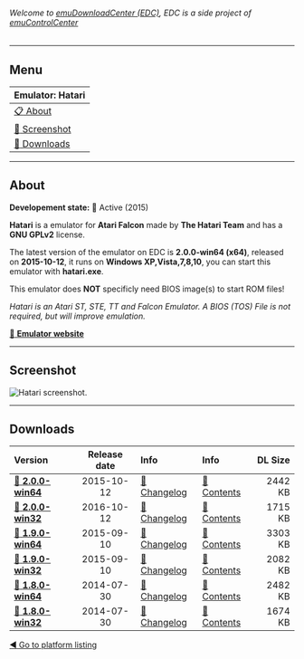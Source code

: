 ###### Welcome to [emuDownloadCenter (EDC)](https://github.com/PhoenixInteractiveNL/emuDownloadCenter/wiki/), EDC is a side project of [emuControlCenter](https://github.com/PhoenixInteractiveNL/emuControlCenter/wiki/)
***
## Menu
| **Emulator: Hatari** |
|:---------|
| [:clipboard: About](#about) |
| [:sunrise: Screenshot](#screen) |
| [:floppy_disk: Downloads](#downloads) |
***
## About
**Developement state:** :large_blue_circle: Active (2015)

**Hatari** is a emulator for **Atari Falcon** made by **The Hatari Team** and has a **GNU GPLv2** license.

The latest version of the emulator on EDC is **2.0.0-win64 (x64)**, released on **2015-10-12**, it runs on **Windows XP,Vista,7,8,10**, you can start this emulator with **hatari.exe**.

This emulator does **NOT** specificly need BIOS image(s) to start ROM files!

_Hatari is an Atari ST, STE, TT and Falcon Emulator. A BIOS (TOS) File is not required, but will improve emulation._

[:link: **Emulator website**](http://hatari.tuxfamily.org/)
***
## Screenshot
![](https://raw.githubusercontent.com/PhoenixInteractiveNL/emuDownloadCenter/master/hooks/hatari/emulator_screen_01.jpg "Hatari screenshot.")
***
## Downloads
| Version  | Release date  | Info       | Info       | DL Size    |
|:---------|:-------------:|:-----------|:-----------|-----------:|
| [:floppy_disk: **2.0.0-win64**](https://github.com/PhoenixInteractiveNL/edc-repo0003/raw/master/hatari/2.0.0-win64.7z) | 2015-10-12 | [:page_facing_up: Changelog](https://github.com/PhoenixInteractiveNL/edc-repo0003/blob/master/hatari/2.0.0-win64_changelog.txt) | [:mag_right: Contents](https://github.com/PhoenixInteractiveNL/edc-repo0003/blob/master/hatari/2.0.0-win64_contents.txt) | 2442 KB |
| [:floppy_disk: **2.0.0-win32**](https://github.com/PhoenixInteractiveNL/edc-repo0003/raw/master/hatari/2.0.0-win32.7z) | 2016-10-12 | [:page_facing_up: Changelog](https://github.com/PhoenixInteractiveNL/edc-repo0003/blob/master/hatari/2.0.0-win32_changelog.txt) | [:mag_right: Contents](https://github.com/PhoenixInteractiveNL/edc-repo0003/blob/master/hatari/2.0.0-win32_contents.txt) | 1715 KB |
| [:floppy_disk: **1.9.0-win64**](https://github.com/PhoenixInteractiveNL/edc-repo0003/raw/master/hatari/1.9.0-win64.7z) | 2015-09-10 | [:page_facing_up: Changelog](https://github.com/PhoenixInteractiveNL/edc-repo0003/blob/master/hatari/1.9.0-win64_changelog.txt) | [:mag_right: Contents](https://github.com/PhoenixInteractiveNL/edc-repo0003/blob/master/hatari/1.9.0-win64_contents.txt) | 3303 KB |
| [:floppy_disk: **1.9.0-win32**](https://github.com/PhoenixInteractiveNL/edc-repo0003/raw/master/hatari/1.9.0-win32.7z) | 2015-09-10 | [:page_facing_up: Changelog](https://github.com/PhoenixInteractiveNL/edc-repo0003/blob/master/hatari/1.9.0-win32_changelog.txt) | [:mag_right: Contents](https://github.com/PhoenixInteractiveNL/edc-repo0003/blob/master/hatari/1.9.0-win32_contents.txt) | 2082 KB |
| [:floppy_disk: **1.8.0-win64**](https://github.com/PhoenixInteractiveNL/edc-repo0003/raw/master/hatari/1.8.0-win64.7z) | 2014-07-30 | [:page_facing_up: Changelog](https://github.com/PhoenixInteractiveNL/edc-repo0003/blob/master/hatari/1.8.0-win64_changelog.txt) | [:mag_right: Contents](https://github.com/PhoenixInteractiveNL/edc-repo0003/blob/master/hatari/1.8.0-win64_contents.txt) | 2482 KB |
| [:floppy_disk: **1.8.0-win32**](https://github.com/PhoenixInteractiveNL/edc-repo0003/raw/master/hatari/1.8.0-win32.7z) | 2014-07-30 | [:page_facing_up: Changelog](https://github.com/PhoenixInteractiveNL/edc-repo0003/blob/master/hatari/1.8.0-win32_changelog.txt) | [:mag_right: Contents](https://github.com/PhoenixInteractiveNL/edc-repo0003/blob/master/hatari/1.8.0-win32_contents.txt) | 1674 KB |

[:arrow_backward: Go to platform listing](https://github.com/PhoenixInteractiveNL/emuDownloadCenter/wiki/EDC-Platform-List)
